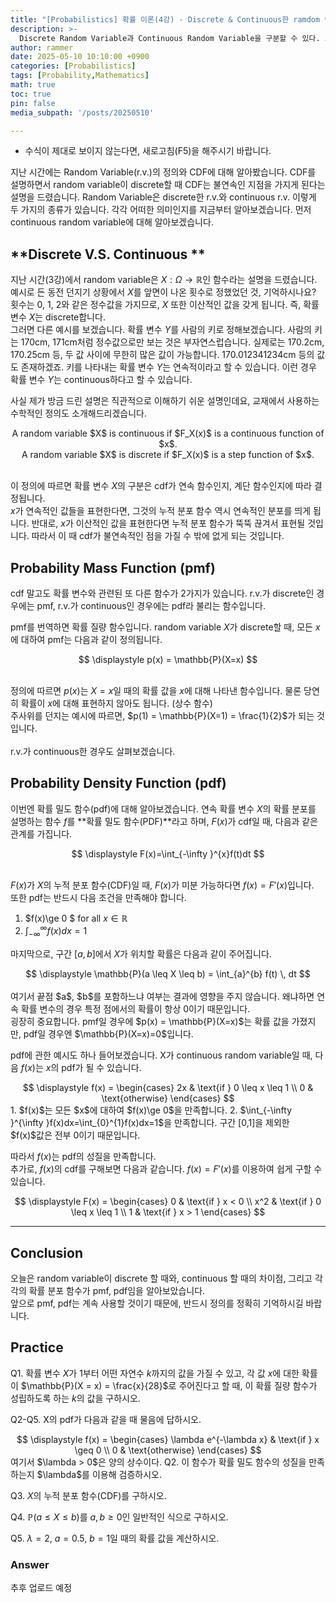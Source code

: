 ```yaml
---
title: "[Probabilistics] 확률 이론(4강) - Discrete & Continuous한 ramdom variable과 확률 분포 함수"
description: >-
  Discrete Random Variable과 Continuous Random Variable을 구분할 수 있다. 또한 probability mass function과 probability density function을 이해할 수 있다.
author: rammer
date: 2025-05-10 10:10:00 +0900
categories: [Probabilistics]
tags: [Probability,Mathematics]
math: true
toc: true
pin: false
media_subpath: '/posts/20250510'

---
```

  * 수식이 제대로 보이지 않는다면, 새로고침(F5)을 해주시기 바랍니다.  
  
  
 지난 시간에는 Random Variable(r.v.)의 정의와 CDF에 대해 알아봤습니다. CDF를 설명하면서 random variable이 discrete할 때 CDF는 불연속인 지점을 가지게 된다는 설명을 드렸습니다. Random Variable은 discrete한 r.v.와 continuous r.v. 이렇게 두 가지의 종류가 있습니다. 각각 어떠한 의미인지를 지금부터 알아보겠습니다. 먼저 continuous random variable에 대해 알아보겠습니다.


## **Discrete V.S. Continuous **
지난 시간(3강)에서 random variable은 $X:\Omega\to \mathbb{R}$인 함수라는 설명을 드렸습니다. 예시로 든 동전 던지기 상황에서 $X$를 앞면이 나온 횟수로 정했었던 것, 기억하시나요? 횟수는 0, 1, 2와 같은 정수값을 가지므로, $X$ 또한 이산적인 값을 갖게 됩니다. 즉, 확률 변수 $X$는 discrete합니다. <br>
그러면 다른 예시를 보겠습니다. 확률 변수 $Y$를 사람의 키로 정해보겠습니다. 사람의 키는 170cm, 171cm처럼 정수값으로만 보는 것은 부자연스럽습니다. 실제로는 170.2cm, 170.25cm 등, 두 값 사이에 무한히 많은 값이 가능합니다. 170.012341234cm 등의 값도 존재하겠죠. 키를 나타내는 확률 변수 $Y$는 연속적이라고 할 수 있습니다.  이런 경우 확률 변수 $Y$는 continuous하다고 할 수 있습니다. <br>

사실 제가 방금 드린 설명은 직관적으로 이해하기 쉬운 설명인데요, 교재에서 사용하는 수학적인 정의도 소개해드리겠습니다. <br>

<div align="center">
A random variable $X$ is continuous if $F_X(x)$ is a continuous function of $x$.<br>A random variable $X$ is discrete if $F_X(x)$ is a step function of $x$.
</div>
<br>

이 정의에 따르면 확률 변수 $X$의 구분은 cdf가 연속 함수인지, 계단 함수인지에 따라 결정됩니다. <br>
$x$가 연속적인 값들을 표현한다면, 그것의 누적 분포 함수 역시 연속적인 분포를 띄게 됩니다. 반대로, $x$가 이산적인 값을 표현한다면 누적 분포 함수가 뚝뚝 끊겨서 표현될 것입니다. 따라서 이 때 cdf가 불연속적인 점을 가질 수 밖에 없게 되는 것입니다. <br>

## **Probability Mass Function (pmf)** ##
cdf 말고도 확률 변수와 관련된 또 다른 함수가 2가지가 있습니다. r.v.가 discrete인 경우에는 pmf, r.v.가 continuous인 경우에는 pdf라 불리는 함수입니다. <br>

pmf를 번역하면 확률 질량 함수입니다. random variable $X$가 discrete할 때, 모든 $x$에 대하여 pmf는 다음과 같이 정의됩니다.<br>

<div align="center">
$$
\displaystyle
p(x) = \mathbb{P}(X=x)
$$
</div>
<br>

정의에 따르면 $p(x)$는 $X=x$일 때의 확률 값을 $x$에 대해 나타낸 함수입니다. 물론 당연히 확률이 $x$에 대해 표현하지 않아도 됩니다. (상수 함수)<br>
주사위를 던지는 예시에 따르면, $p(1) = \mathbb{P}(X=1) = \frac{1}{2}$가 되는 것입니다.<br>
<br>
r.v.가 continuous한 경우도 살펴보겠습니다.

## **Probability Density Function (pdf)** ##
이번엔 확률 밀도 함수(pdf)에 대해 알아보겠습니다. 연속 확률 변수 $X$의 확률 분포를 설명하는 함수 $f$를 **확률 밀도 함수(PDF)**라고 하며, $F(x)$가 cdf일 때, 다음과 같은 관계를 가집니다. <br>

<div align="center">
$$
\displaystyle
F(x)=\int_{-\infty }^{x}f(t)dt
$$
</div>
<br>

$F(x)$가 $X$의 누적 분포 함수(CDF)일 때, $F(x)$가 미분 가능하다면 $f(x) = F'(x)$입니다. <br>
또한 pdf는 반드시 다음 조건을 만족해야 합니다. <br>
1. $f(x)\ge 0 $ for all $x \in \mathbb{R}$
2. $\int_{-\infty }^{\infty }f(x)dx=1$

마지막으로, 구간 $[a, b]$에서 $X$가 위치할 확률은 다음과 같이 주어집니다. <br>

<div align="center">
$$
\displaystyle
\mathbb{P}(a \leq X \leq b) = \int_{a}^{b} f(t) \, dt
$$
</div>
<br>
여기서 끝점 $a$, $b$를 포함하느냐 여부는 결과에 영향을 주지 않습니다. 왜냐하면 연속 확률 변수의 경우 특정 점에서의 확률이 항상 0이기 때문입니다.  <br>
굉장히 중요합니다. pmf일 경우에 $p(x) = \mathbb{P}(X=x)$는 확률 값을 가졌지만, pdf일 경우엔 $\mathbb{P}(X=x)=0$입니다.

pdf에 관한 예시도 하나 들어보겠습니다. X가 continuous random variable일 때, 다음 $f(x)$는 $x$의 pdf가 될 수 있습니다. <br>
<div align="center">
$$
\displaystyle
f(x) =
\begin{cases}
2x & \text{if } 0 \leq x \leq 1 \\
0 & \text{otherwise}
\end{cases}
$$
</div>
1. $f(x)$는 모든 $x$에 대하여 $f(x)\ge 0$을 만족합니다.
2. $\int_{-\infty }^{\infty }f(x)dx=\int_{0}^{1}f(x)dx=1$을 만족합니다. 구간 [0,1]을 제외한 $f(x)$값은 전부 0이기 때문입니다.

따라서 $f(x)$는 pdf의 성질을 만족합니다.<br>
추가로, $f(x)$의 cdf를 구해보면 다음과 같습니다. $f(x) = F'(x)$를 이용하여 쉽게 구할 수 있습니다. <br>

<div align="center">
$$
\displaystyle
F(x) =
\begin{cases}
0 & \text{if } x < 0 \\
x^2 & \text{if } 0 \leq x \leq 1 \\
1 & \text{if } x > 1
\end{cases}
$$
</div>

---

## **Conclusion**
오늘은 random variable이 discrete 할 때와, continuous 할 때의 차이점, 그리고 각각의 확률 분포 함수가 pmf, pdf임을 알아보았습니다.<br>
앞으로 pmf, pdf는 계속 사용할 것이기 때문에, 반드시 정의를 정확히 기억하시길 바랍니다.
## **Practice** 
Q1. 확률 변수 $X$가 $1$부터 어떤 자연수 $k$까지의 값을 가질 수 있고, 각 값 $x$에 대한 확률이 $\mathbb{P}(X = x) = \frac{x}{28}$로 주어진다고 할 때, 이 확률 질량 함수가 성립하도록 하는 $k$의 값을 구하시오.

Q2-Q5. X의 pdf가 다음과 같을 때 물음에 답하시오.
<div align="center">
$$
\displaystyle
f(x) =
\begin{cases}
\lambda e^{-\lambda x} & \text{if } x \geq 0 \\
0 & \text{otherwise}
\end{cases}
$$
</div>
여기서 $\lambda > 0$은 양의 상수이다.
Q2. 이 함수가 확률 밀도 함수의 성질을 만족하는지 $\lambda$를 이용해 검증하시오.

Q3. $X$의 누적 분포 함수(CDF)를 구하시오.

Q4. $\mathbb{P}(a \leq X \leq b)$를 $a, b \geq 0$인 일반적인 식으로 구하시오.

Q5. $\lambda = 2$, $a = 0.5$, $b = 1$일 때의 확률 값을 계산하시오.



  
  
  

### Answer 
추후 업로드 예정







